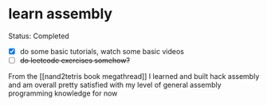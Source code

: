 # learn assembly

Status: Completed

- [x]  do some basic tutorials, watch some basic videos
- [ ]  ~~do leetcode exercises somehow?~~

From the [[nand2tetris book megathread]] I learned and built hack assembly and am overall pretty satisfied with my level of general assembly programming knowledge for now
